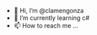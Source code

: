 - 👋 Hi, I’m @clamengonza
- 🌱 I’m currently learning c#
- 📫 How to reach me ...

<!---
clamengonza/clamengonza is a ✨ special ✨ repository because its `README.md` (this file) appears on your GitHub profile.
You can click the Preview link to take a look at your changes.
--->
